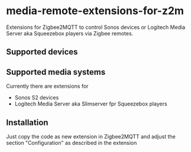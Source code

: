 # media-remote-extensions-for-z2m
Extensions for Zigbee2MQTT to control Sonos devices or Logitech Media Server aka Squeezebox players via Zigbee remotes.

## Supported devices

## Supported media systems
Currently there are extensions for
- Sonos S2 devices
- Logitech Media Server aka Slimserver fpr Squeezebox players

## Installation
Just copy the code as new extension in Zigbee2MQTT and adjust the section "Configuration" as described in the extension
